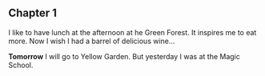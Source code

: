 ## Chapter 1

I like to have lunch at the afternoon at he Green Forest.
It inspires me to eat more. Now I wish I had a barrel of delicious wine...

**Tomorrow** I will go to Yellow Garden. But yesterday I was at the Magic School.